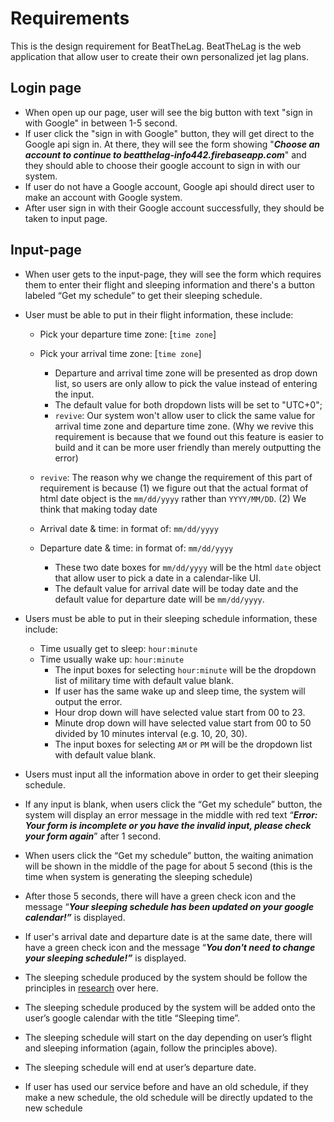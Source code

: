 # Requirements
This is the design requirement for BeatTheLag. BeatTheLag is the web application that allow user to create their own personalized jet lag plans.

## Login page
- When open up our page, user will see the big button with text "sign in with Google" in between 1-5 second.
- If user click the "sign in with Google" button, they will get direct to the Google api sign in. At there, they will see the form showing "***Choose an account to continue to beatthelag-info442.firebaseapp.com***" and they should able to choose their google account to sign in with our system.
- If user do not have a Google account, Google api should direct user to make an account with Google system.
- After user sign in with their Google account successfully, they should be taken to input page.

## Input-page
- When user gets to the input-page, they will see the form which requires them to enter their flight and sleeping information and there's a button labeled “Get my schedule” to get their sleeping schedule.

- User must be able to put in their flight information, these include:

    - Pick your departure time zone: [`time zone`]
    - Pick your arrival time zone: [`time zone`]
        - Departure and arrival time zone will be presented as drop down list, so users are only allow to pick the value instead of entering the input.
        - The default value for both dropdown lists will be set to "UTC+0";
        - `revive`: Our system won't allow user to click the same value for arrival time zone and departure time zone. (Why we revive this requirement is because that we found out this feature is easier to build and it can be more user friendly than merely outputting the error)

     - `revive`: The reason why we change the requirement of this part of requirement is because (1) we figure out that the actual format of html date object is the `mm/dd/yyyy` rather than `YYYY/MM/DD`. (2) We think that making today date 
     - Arrival date & time: in format of: `mm/dd/yyyy`  
     - Departure date & time: in format of: `mm/dd/yyyy`
        - These two date boxes for `mm/dd/yyyy` will be the html `date` object that allow user to pick a date in a calendar-like UI.
        - The default value for arrival date will be today date and the default value for departure date will be `mm/dd/yyyy`.  

- Users must be able to put in their sleeping schedule information, these include:
    - Time usually get to sleep: `hour:minute`
    - Time usually wake up: `hour:minute`
        - The input boxes for selecting `hour:minute` will be the dropdown list of military time with default value blank.
        - If user has the same wake up and sleep time, the system will output the error.
        - Hour drop down will have selected value start from 00 to 23.
        - Minute drop down will have selected value start from 00 to 50 divided by 10 minutes interval (e.g. 10, 20, 30).
        - The input boxes for selecting `AM` or `PM` will be the dropdown list with default value blank.

- Users must input all the information above in order to get their sleeping schedule.
- If any input is blank, when users click the “Get my schedule” button, the system will display an error message in the middle with red text “***Error: Your form is incomplete or you have the invalid input, please check your form again***” after 1 second.
- When users click the “Get my schedule” button, the waiting animation will be shown in the middle of the page for about 5 second (this is the time when system is generating the sleeping schedule)
- After those 5 seconds, there will have a green check icon and the message “***Your sleeping schedule has been updated on your google calendar!”*** is displayed.
- If user's arrival date and departure date is at the same date, there will have a green check icon and the message “***You don't need to change your sleeping schedule!”*** is displayed.
- The sleeping schedule produced by the system should be follow the principles in [research](https://www.ncbi.nlm.nih.gov/pmc/articles/PMC2829880/) over here.
- The sleeping schedule produced by the system will be added onto the user’s google calendar with the title “Sleeping time”.
- The sleeping schedule will start on the day depending on user’s flight and sleeping information (again, follow the principles above).
- The sleeping schedule will end at user’s departure date.

- If user has used our service before and have an old schedule, if they make a new schedule, the old schedule will be directly updated to the new schedule
